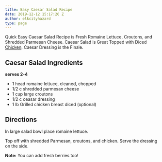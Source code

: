 ```yaml
---
title: Easy Caesar Salad Recipe
date: 2019-12-12 15:17:26 Z
author: elkcityhazard
type: page
---
```


Quick Easy Caesar Salad Recipe is Fresh Romaine Lettuce, Croutons, and Shredded Parmesan Cheese. Caesar Salad is Great Topped with Diced [Chicken][1]. Caesar Dressing is the Finale.

## Caesar Salad Ingredients

**serves 2-4**

  * 1 head romaine lettuce, cleaned, chopped
  * 1/2 c shredded parmesan cheese
  * 1 cup large croutons
  * 1/2 c ceasar dressing
  * 1 lb Grilled chicken breast diced (optional)

## Directions

In large salad bowl place romaine lettuce.

Top off with shredded Parmesan, croutons, and chicken. Serve the dressing on the side.

**Note:** You can add fresh berries too!

 [1]: /wordpress/quick-and-easy-chicken-recipes/
